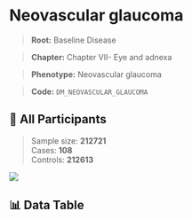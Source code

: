 # Neovascular glaucoma

> **Root:** Baseline Disease  

> **Chapter:** Chapter VII- Eye and adnexa  

> **Phenotype:** Neovascular glaucoma  

> **Code:** `DM_NEOVASCULAR_GLAUCOMA`

## 🧪 All Participants  
> Sample size: **212721**  
> Cases: **108**  
> Controls: **212613**
<img src="/Sensitive/Figures/ALL/Incidence/DM_NEOVASCULAR_GLAUCOMA.png"/>

## 📊 Data Table
<CsvTableMRF src="/Sensitive/Data/ALL/Incidence/COX_DM_NEOVASCULAR_GLAUCOMA.csv"/>

